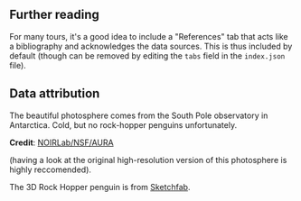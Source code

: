 ## Further reading

For many tours, it's a good idea to include a "References" tab that acts like a bibliography and acknowledges the data sources. This is thus included by default (though can be removed by editing the `tabs` field in the `index.json` file).

## Data attribution

The beautiful photosphere comes from the South Pole observatory in Antarctica. Cold, but no rock-hopper penguins unfortunately.

**Credit**: [NOIRLab/NSF/AURA](https://noirlab.edu/public/images/Pano3-2017Aug14-South-Pole-360-DrMichalik-CC3/)

(having a look at the original high-resolution version of this photosphere is highly reccomended).

The 3D Rock Hopper penguin is from [Sketchfab](https://sketchfab.com/3d-models/rockhopper-penguin-a3866027d797445c9188cd4e05798320).  

